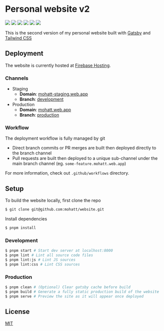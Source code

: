 # Personal website v2
[![][ci-dev-img]][ci-dev-url] [![][ci-prod-img]][ci-prod-url] [![][website-img]][website-url] [![][gatsby-img]][gatsby-url] [![][s-headers-img]][s-headers-url] [![][observatory-img]][observatory-url]

This is the second version of my personal website built with [Gatsby](https://www.gatsbyjs.org) and [Tailwind CSS](https://tailwindcss.com)

## Deployment
The website is currently hosted at [Firebase Hosting](https://firebase.google.com).

### Channels
 - Staging
    - **Domain**: [mohatt-staging.web.app](https://mohatt-staging.web.app)
    - **Branch**: [development](https://github.com/mohatt/website/tree/development)
 - Production
    - **Domain**: [mohatt.web.app][website-url]
    - **Branch**: [production](https://github.com/mohatt/website/tree/production)

### Workflow
The deployment workflow is fully managed by git
- Direct branch commits or PR merges are built then deployed directly to the branch channel
- Pull requests are built then deployed to a unique sub-channel under the main branch channel (eg. `some-feature.mohatt.web.app`)

For more information, check out `.github/workflows` directory.

## Setup

To build the website locally, first clone the repo
```sh
$ git clone git@github.com:mohatt/website.git
```

Install dependencies
```sh
$ pnpm install
```

### Development

```sh
$ pnpm start # Start dev server at localhost:8000
$ pnpm lint # Lint all source code files
$ pnpm lint:js # Lint JS sources
$ pnpm lint:css # Lint CSS sources
```

### Production

```sh
$ pnpm clean # (Optional) Clear gatsby cache before build 
$ pnpm build # Generate a fully static production build of the website
$ pnpm serve # Preview the site as it will appear once deployed
```

## License
[MIT](https://github.com/mohatt/website/blob/development/LICENSE)


[ci-dev-url]: https://github.com/mohatt/website/actions/workflows/main.yml
[ci-dev-img]: https://img.shields.io/github/workflow/status/mohatt/website/CI/development?logo=github&label=development
[ci-prod-url]: https://github.com/mohatt/website/tree/production
[ci-prod-img]: https://img.shields.io/github/workflow/status/mohatt/website/CI/production?logo=github&label=production
[gatsby-url]: https://github.com/gatsbyjs/gatsby/blob/gatsby%403.7.2/packages/gatsby/CHANGELOG.md
[gatsby-img]: https://img.shields.io/badge/gatsby-v3.7-blueviolet.svg?logo=gatsby
[website-url]: https://mohatt.web.app
[website-img]: https://img.shields.io/website?logo=statuspal&url=https%3A%2F%2Fmohatt.web.app
[s-headers-url]: https://securityheaders.com/?followRedirects=on&q=mohatt.web.app
[s-headers-img]: https://img.shields.io/security-headers?label=s-headers&logo=curl&url=http%3A%2F%2Fmohatt.web.app
[observatory-url]: https://observatory.mozilla.org/analyze/mohatt.web.app
[observatory-img]: https://img.shields.io/mozilla-observatory/grade/mohatt.web.app?logo=mozilla
